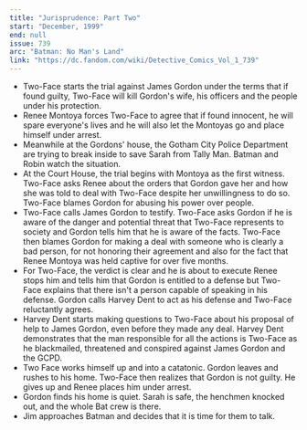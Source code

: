 ```yaml
---
title: "Jurisprudence: Part Two"
start: "December, 1999"
end: null
issue: 739
arc: "Batman: No Man's Land"
link: "https://dc.fandom.com/wiki/Detective_Comics_Vol_1_739"
---
```


- Two-Face starts the trial against James Gordon under the terms that if found guilty, Two-Face will kill Gordon's wife, his officers and the people under his protection. 
- Renee Montoya forces Two-Face to agree that if found innocent, he will spare everyone's lives and he will also let the Montoyas go and place himself under arrest.
- Meanwhile at the Gordons' house, the Gotham City Police Department are trying to break inside to save Sarah from Tally Man. Batman and Robin watch the situation.
- At the Court House, the trial begins with Montoya as the first witness. Two-Face asks Renee about the orders that Gordon gave her and how she was told to deal with Two-Face despite her unwillingness to do so. Two-Face blames Gordon for abusing his power over people.
- Two-Face calls James Gordon to testify. Two-Face asks Gordon if he is aware of the danger and potential threat that Two-Face represents to society and Gordon tells him that he is aware of the facts. Two-Face then blames Gordon for making a deal with someone who is clearly a bad person, for not honoring their agreement and also for the fact that Renee Montoya was held captive for over five months. 
- For Two-Face, the verdict is clear and he is about to execute Renee stops him and tells him that Gordon is entitled to a defense but Two-Face explains that there isn't a person capable of speaking in his defense. Gordon calls Harvey Dent to act as his defense and Two-Face reluctantly agrees.
- Harvey Dent starts making questions to Two-Face about his proposal of help to James Gordon, even before they made any deal. Harvey Dent demonstrates that the man responsible for all the actions is Two-Face as he blackmailed, threatened and conspired against James Gordon and the GCPD.
- Two Face works himself up and into a catatonic. Gordon leaves and rushes to his home. Two-Face then realizes that Gordon is not guilty. He gives up and Renee places him under arrest.
- Gordon finds his home is quiet. Sarah is safe, the henchmen knocked out, and the whole Bat crew is there.
- Jim approaches Batman and decides that it is time for them to talk.
